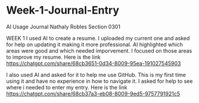 # Week-1-Journal-Entry
AI Usage Journal
Nathaly Robles
Section 0301

WEEK 1
I used AI to create a resume. I uploaded my current one and asked for help on updating it making it more professional. AI highlighted which areas were good and which needed imporvement. I focused on those areas to improve my resume. Here is the link https://chatgpt.com/share/68cb3651-0d34-8009-95ea-191027545903

I also used AI and asked for it to help me use GitHub. This is my first time using it and have no experience in how to navigate it. I asked for help to see where i needed to enter my entry. Here is the link https://chatgpt.com/share/68cb37a3-eb08-8009-9ed5-9757791921c5
